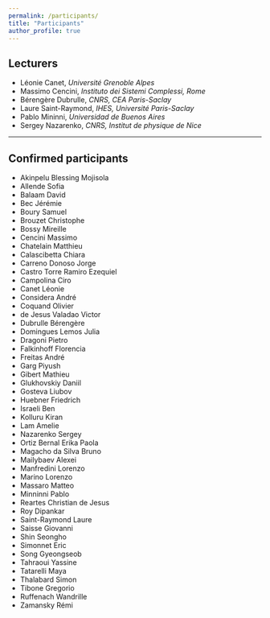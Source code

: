 ```yaml
---
permalink: /participants/
title: "Participants"
author_profile: true
---
```


## Lecturers

- Léonie Canet, *Université Grenoble Alpes*
- Massimo Cencini, *Instituto dei Sistemi Complessi, Rome*
- Bérengère Dubrulle, *CNRS, CEA Paris-Saclay*
- Laure Saint-Raymond, *IHES, Université Paris-Saclay* 
- Pablo Mininni, *Universidad de Buenos Aires*
- Sergey Nazarenko, *CNRS, Institut de physique de Nice*


---
## Confirmed participants

- Akinpelu	Blessing Mojisola
- Allende	Sofia
- Balaam	David
- Bec 	Jérémie
- Boury	Samuel
- Brouzet	Christophe
- Bossy	Mireille
- Cencini	Massimo
- Chatelain	Matthieu
- Calascibetta	Chiara
- Carreno Donoso	Jorge
- Castro Torre	Ramiro Ezequiel
- Campolina	Ciro
- Canet	Léonie
- Considera	André
- Coquand	Olivier
- de Jesus Valadao	Victor
- Dubrulle	Bérengère
- Domingues Lemos	Julia
- Dragoni	Pietro
- Falkinhoff	Florencia
- Freitas	André
- Garg	Piyush
- Gibert	Mathieu
- Glukhovskiy	Daniil
- Gosteva	Liubov
- Huebner	Friedrich
- Israeli	Ben
- Kolluru	Kiran
- Lam	Amelie
- Nazarenko	Sergey
- Ortiz Bernal	Erika Paola
- Magacho da Silva	Bruno
- Mailybaev	Alexei
- Manfredini	Lorenzo
- Marino	Lorenzo
- Massaro	Matteo
- Minninni	Pablo
- Reartes	Christian de Jesus
- Roy	Dipankar
- Saint-Raymond	Laure
- Saisse	Giovanni
- Shin	Seongho
- Simonnet	Eric
- Song	Gyeongseob
- Tahraoui	Yassine
- Tatarelli	Maya
- Thalabard	Simon
- Tibone	Gregorio
- Ruffenach	Wandrille
- Zamansky	Rémi

